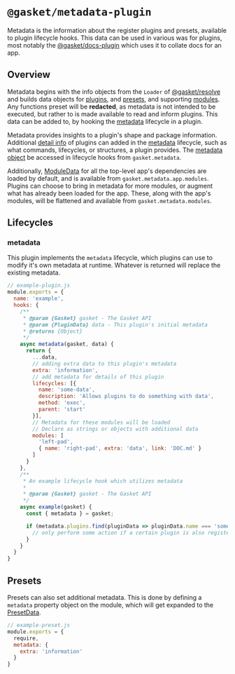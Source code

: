 # `@gasket/metadata-plugin`

Metadata is the information about the register plugins and presets, available
to plugin lifecycle hooks. This data can be used in various was for plugins,
most notably the [@gasket/docs-plugin] which uses it to collate docs for an app.

## Overview

Metadata begins with the info objects from the `Loader` of [@gasket/resolve]
and builds data objects for [plugins][PluginData], and [presets][PresetData],
and supporting [modules][ModuleData]. Any functions preset will be **redacted**,
as metadata is not intended to be executed, but rather to is made available to
read and inform plugins. This data can be added to, by hooking the [metadata]
lifecycle in a plugin.

Metadata provides insights to a plugin's shape and package information.
Additional [detail info][DetailData] of plugins can added in the [metadata]
lifecycle, such as what commands, lifecycles, or structures, a plugin provides.
The [metadata object] be accessed in lifecycle hooks from `gasket.metadata`.

Additionally, [ModuleData] for all the top-level app's dependencies are loaded
by default, and is available from `gasket.metadata.app.modules`. Plugins can
choose to bring in metadata for more modules, or augment what has already been
loaded for the app. These, along with the app's modules, will be flattened and
available from `gasket.metadata.modules`.

## Lifecycles

### metadata

This plugin implements the `metadata` lifecycle, which plugins can use to
modify it's own metadata at runtime. Whatever is returned will replace the
existing metadata.

```js
// example-plugin.js
module.exports = {
  name: 'example',
  hooks: {
    /**
     * @param {Gasket} gasket - The Gasket API
     * @param {PluginData} data - This plugin's initial metadata
     * @returns {Object}
     */
    async metadata(gasket, data) {
      return {
        ...data,
        // adding extra data to this plugin's metadata
        extra: 'information',
        // add metadata for details of this plugin
        lifecycles: [{
          name: 'some-data',
          description: 'Allows plugins to do something with data',
          method: 'exec',
          parent: 'start'
        }],
        // Metadata for these modules will be loaded
        // Declare as strings or objects with additional data
        modules: [
          'left-pad',
          { name: 'right-pad', extra: 'data', link: 'DOC.md' }
        ]
      }
    },
    /**
     * An example lifecycle hook which utilizes metadata
     *
     * @param {Gasket} gasket - The Gasket API
     */
    async example(gasket) {
      const { metadata } = gasket;

      if (metadata.plugins.find(pluginData => pluginData.name === 'some-plugin')) {
        // only perform some action if a certain plugin is also registered
      }
    }
  }
}
```

## Presets

Presets can also set additional metadata. This is done by defining a `metadata`
property object on the module, which will get expanded to the [PresetData].

```js
// example-preset.js
module.exports = {
  require,
  metadata: {
    extra: 'information'
  }
}
```

<!-- LINKS -->

[metadata]: #metadata
[ModuleData]: docs/api.md#ModuleData
[PluginData]: docs/api.md#PluginData
[PresetData]: docs/api.md#PresetData
[DetailData]: docs/api.md#DetailData
[metadata object]: docs/api.md#DetailData

[@gasket/docs-plugin]: /packages/gasket-docs-plugin/README.md
[@gasket/resolve]: /packages/gasket-resolve/README.md
